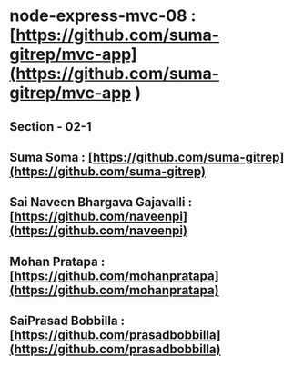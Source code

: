 # node-express-mvc-08 : [https://github.com/suma-gitrep/mvc-app](https://github.com/suma-gitrep/mvc-app )

## Section - 02-1

## Suma Soma : [https://github.com/suma-gitrep](https://github.com/suma-gitrep)
## Sai Naveen Bhargava Gajavalli : [https://github.com/naveenpi](https://github.com/naveenpi)
## Mohan Pratapa : [https://github.com/mohanpratapa](https://github.com/mohanpratapa)
## SaiPrasad Bobbilla : [https://github.com/prasadbobbilla](https://github.com/prasadbobbilla)
